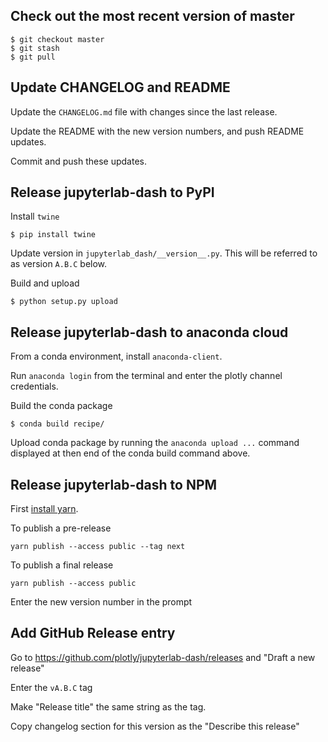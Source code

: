 ## Check out the most recent version of master

```
$ git checkout master
$ git stash
$ git pull
```

## Update CHANGELOG and README

Update the `CHANGELOG.md` file with changes since the last release.

Update the README with the new version numbers, and push README updates.

Commit and push these updates.

## Release jupyterlab-dash to PyPI

Install `twine`

```
$ pip install twine
```

Update version in `jupyterlab_dash/__version__.py`.
This will be referred to as version `A.B.C` below.

Build and upload

```
$ python setup.py upload
```

## Release jupyterlab-dash to anaconda cloud

From a conda environment, install `anaconda-client`.

Run `anaconda login` from the terminal and enter the plotly channel credentials.

Build the conda package

```
$ conda build recipe/
```

Upload conda package by running the `anaconda upload ...` command displayed at
then end of the conda build command above.

## Release jupyterlab-dash to NPM

First [install yarn](https://yarnpkg.com/lang/en/docs/install/).

To publish a pre-release

```
yarn publish --access public --tag next
```

To publish a final release

```
yarn publish --access public
```

Enter the new version number in the prompt

## Add GitHub Release entry

Go to https://github.com/plotly/jupyterlab-dash/releases and "Draft a new release"

Enter the `vA.B.C` tag

Make "Release title" the same string as the tag.

Copy changelog section for this version as the "Describe this release"
